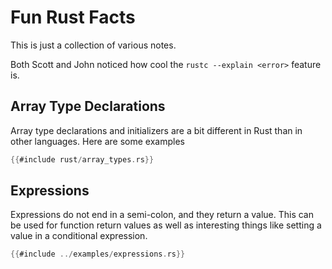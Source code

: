 # Fun Rust Facts

This is just a collection of various notes.

Both Scott and John noticed how cool the ```rustc --explain <error>``` feature is.
## Array Type Declarations

Array type declarations and initializers are a bit different in Rust than in other languages.  Here are some examples

```rust
{{#include rust/array_types.rs}}
``` 

## Expressions

Expressions do not end in a semi-colon, and they return a value.  This can be used for function return values as well as interesting things like setting a value in a conditional expression.

```rust
{{#include ../examples/expressions.rs}}
``` 
